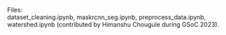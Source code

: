 Files:  
dataset_cleaning.ipynb, maskrcnn_seg.ipynb, preprocess_data.ipynb, watershed.ipynb (contributed by Himanshu Chougule during GSoC 2023).
